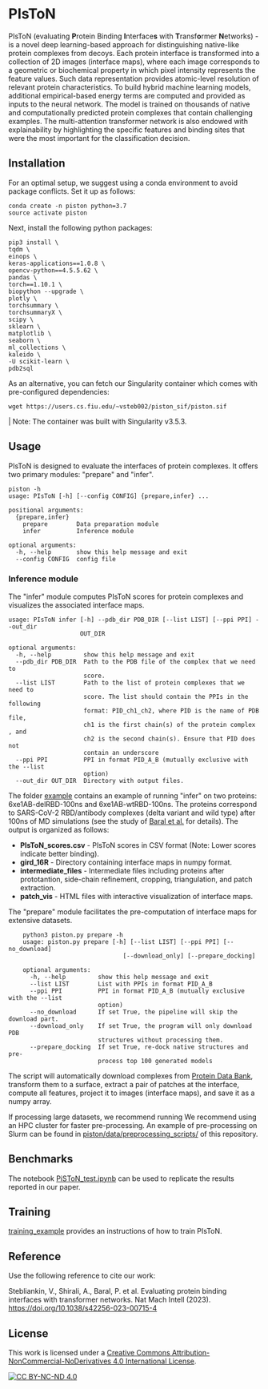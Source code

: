 # PIsToN
PIsToN (evaluating <b>P</b>rotein Binding <b>I</b>nterface<b>s</b> with <b>T</b>ransf<b>o</b>rmer <b>N</b>etworks) - 
is a novel deep learning-based approach for distinguishing native-like protein complexes from decoys. 
Each protein interface is transformed into a collection of 2D images (interface maps), 
where each image corresponds to a geometric or biochemical property in which pixel intensity represents the feature values.
Such data representation provides atomic-level resolution of relevant protein characteristics. 
To build hybrid machine learning models, additional empirical-based energy terms are computed and provided as inputs to the neural network.
The model is trained on thousands of native and computationally predicted protein complexes that contain challenging examples.
The multi-attention transformer network is also endowed with explainability by highlighting the specific features and binding sites that were the most important for the classification decision.

## Installation
For an optimal setup, we suggest using a conda environment to avoid package conflicts. Set it up as follows:

    conda create -n piston python=3.7
    source activate piston

Next, install the following python packages:

    pip3 install \
    tqdm \
    einops \
    keras-applications==1.0.8 \
    opencv-python==4.5.5.62 \
    pandas \
    torch==1.10.1 \
    biopython --upgrade \
    plotly \
    torchsummary \
    torchsummaryX \
    scipy \
    sklearn \
    matplotlib \
    seaborn \
    ml_collections \
    kaleido \
    -U scikit-learn \
    pdb2sql

As an alternative, you can fetch our Singularity container which comes with pre-configured dependencies:

    wget https://users.cs.fiu.edu/~vsteb002/piston_sif/piston.sif

| Note: The container was built with Singularity v3.5.3.

## Usage

PIsToN is designed to evaluate the interfaces of protein complexes. 
It offers two primary modules: "prepare" and "infer".

    piston -h
    usage: PIsToN [-h] [--config CONFIG] {prepare,infer} ...
    
    positional arguments:
      {prepare,infer}
        prepare        Data preparation module
        infer          Inference module
    
    optional arguments:
      -h, --help       show this help message and exit
      --config CONFIG  config file

### Inference module

The "infer" module computes PIsToN scores for protein complexes and visualizes the associated interface maps.

    usage: PIsToN infer [-h] --pdb_dir PDB_DIR [--list LIST] [--ppi PPI] --out_dir
                        OUT_DIR
    
    optional arguments:
      -h, --help         show this help message and exit
      --pdb_dir PDB_DIR  Path to the PDB file of the complex that we need to
                         score.
      --list LIST        Path to the list of protein complexes that we need to
                         score. The list should contain the PPIs in the following
                         format: PID_ch1_ch2, where PID is the name of PDB file,
                         ch1 is the first chain(s) of the protein complex , and
                         ch2 is the second chain(s). Ensure that PID does not
                         contain an underscore
      --ppi PPI          PPI in format PID_A_B (mutually exclusive with the --list
                         option)
      --out_dir OUT_DIR  Directory with output files.

The folder [example](./example) contains an example of running "infer" on two proteins: 6xe1AB-delRBD-100ns and 6xe1AB-wtRBD-100ns.
The proteins correspond to SARS-CoV-2 RBD/antibody complexes (delta variant and wild type) after 100ns of MD simulations
(see the study of [Baral et al.](https://doi.org/10.1016/j.bbrc.2021.08.036) for details).
The output is organized as follows:

- **PIsToN_scores.csv** - PIsToN scores in CSV format (Note: Lower scores indicate better binding).
- **gird_16R** - Directory containing interface maps in numpy format.
- **intermediate_files** - Intermediate files including proteins after prototantion, side-chain refinement, cropping, triangulation, and patch extraction.
- **patch_vis** - HTML files with interactive visualization of interface maps.

The "prepare" module facilitates the pre-computation of interface maps for extensive datasets.
```
    python3 piston.py prepare -h
    usage: piston.py prepare [-h] [--list LIST] [--ppi PPI] [--no_download]
                                [--download_only] [--prepare_docking]
    
    optional arguments:
      -h, --help         show this help message and exit
      --list LIST        List with PPIs in format PID_A_B
      --ppi PPI          PPI in format PID_A_B (mutually exclusive with the --list
                         option)
      --no_download      If set True, the pipeline will skip the download part.
      --download_only    If set True, the program will only download PDB
                         structures without processing them.
      --prepare_docking  If set True, re-dock native structures and pre-
                         process top 100 generated models
```
The script will automatically download complexes from [Protein Data Bank](https://www.rcsb.org/), transform them to a surface,
extract a pair of patches at the interface, compute all features, project it to images (interface maps), and save it as a numpy array.

If processing large datasets, we recommend running
We recommend using an HPC cluster for faster pre-processing.
An example of pre-processing on Slurm can be found in [piston/data/preprocessing_scripts/](../data/preprocessing_scripts/) of this repository.


## Benchmarks

The notebook [PiSToN_test.ipynb](PiSToN_test.ipynb) can be used to replicate the results reported in our paper.

## Training

[training_example](./training_example) provides an instructions of how to train PIsToN.

## Reference

Use the following reference to cite our work:

Stebliankin, V., Shirali, A., Baral, P. et al. Evaluating protein binding interfaces with transformer networks. Nat Mach Intell (2023). https://doi.org/10.1038/s42256-023-00715-4

## License
This work is licensed under a
[Creative Commons Attribution-NonCommercial-NoDerivatives 4.0 International License][cc-by-nc-nd].

[![CC BY-NC-ND 4.0][cc-by-nc-nd-image]][cc-by-nc-nd]

[cc-by-nc-nd]: https://creativecommons.org/licenses/by-nc-nd/4.0/
[cc-by-nc-nd-image]: https://licensebuttons.net/l/by-nc-nd/4.0/88x31.png




